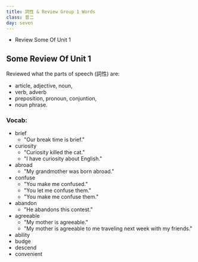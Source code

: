 ```yaml
---
title: 詞性 & Review Group 1 Words
class: 普二
day: seven
---
```


- Review Some Of Unit 1

## Some Review Of Unit 1


Reviewed what the parts of speech (詞性) are:
- article, adjective, noun,
- verb, adverb
- preposition, pronoun, conjuntion,
- noun phrase.

### Vocab:
- brief
	- "Our break time is brief."
- curiosity
	- "Curiosity killed the cat."
	- "I have curiosity about English."
- abroad
	- "My grandmother was born abroad."
- confuse
	- "You make me confused."
	- "You let me confuse them."
	- "You make me confuse them."
- abandon
	- "He abandons this contest."
- agreeable
	- "My mother is agreeable."
	- "My mother is agreeable to me traveling next week with my friends."
- ability
- budge
- descend
- convenient
